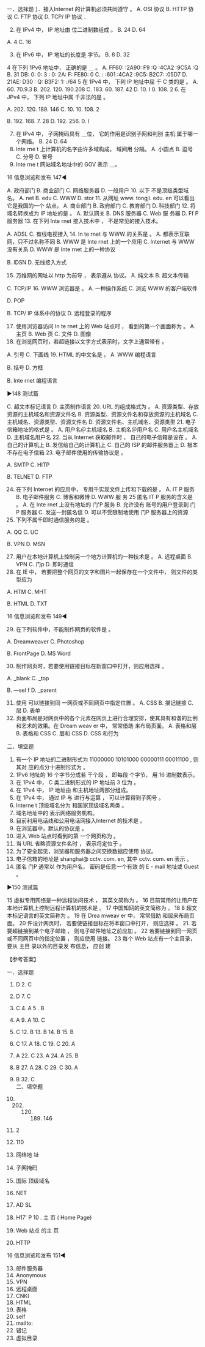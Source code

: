 一、选择题
］．接入Internet 的计算机必须共同遵守	。
A.	OSI 协议	B. HTTP 协 议
C.   FTP 协议	D. TCP/ IP 协议 ．

2.	在 IPv4 中， IP 地址由	位二进制数组成 。
B. 24
D.  64
 
A.	4
C. 16
 
3.	在 IPv6 中， IP 地址的长度是	字节。
B. 8
D. 32
 
4	在下列 1Pv6 地址中， 正确的是	＿ 。
A. FF60: :2A90: F9 :Q :4CA2 :9C5A :Q
B. 31 DB: 0: 0: 3 : 0: 2A: F: FE80: 0 C. : :601 :4CA2 :9C5: B2C7: :05D7 D. 21AE: D30 : Q: B3F2: 1: :/64
5	在 1Pv4 中， 下列 lP 地址中屈 千 C 类的是	。
A. 60. 70.9.3
B. 202. 120. 190.208
C. 183. 60. 187. 42
D. 10. I 0. 108. 2
6.	在 JPv4 中， 下列 IP 地址中属 千非法的是	。
 
A. 202. 120. 189. 146
C. 10. 10. 108. 2
 
B. 192. 168. 7. 28
D. 192. 256. 0. l
 
7.	在 IPv4 中， 子网掩码具有	＿位， 它的作用是识别子网和判别 主机 属于哪一个网络。
B. 24
D.  64
8.	Inte rne t 上计算机的名字由许多域构成， 域间用	分隔。
A.	小圆点	B. 逗号
C. 分号	D. 冒号
9.	Inte rne t 网站域名地址中的 GOV 表示	＿。
 
16    信息浏览和发布	147◄


A.	政府部门	B.  商业部门
C.  网络服务器	D.  一般用户
10.	以下	不是顶级类型域名。
A.	net	B.  edu
C.  WWW	D.  stor
11.	从网址 www. tongji. edu. en 可以看出它是我国的一个	站点。
A.	商业部门	B. 政府部门
C.  教育部门	D. 科技部门
12.	将域名转换成为 IP 地址的是	。
A.	默认网关	B. DNS 服务器
C. Web 服 务器	D. Ff P 服务器
13.	在下列 Inte rnet 接入技术中 ，	不是常见的接入技术。
 
A.	ADSL
C. 有线电视接入
14.	In te rnet 与 WWW 的关系是	。
A.	都表示互联网，只不过名称不同
B.	WWW 是 Inte rnet 上的一个应用
C.	Internet 与 WWW 没有关系
D.	WWW 是 Inte rnet 上的一种协议
 
B.	IDSN
D. 无线接入方式
 
15.	万维网的网址以 http 为前导 ， 表示遵从	协议。
A.	纯文本	B. 超文本传输
 
C. TCP/IP
16.	WWW 浏览器是	。
A.	一种操作系统
C.	浏览 WWW 的客户端软件
 
D.	POP


B. TCP/ IP 体系中的协议
D. 远程登录的程序
 
17.	使用浏览器访问 In te rnet 上的 Web 站点时 ， 看到的第一个画面称为	。
A.	主页	B. Web 页
C.  文件	D. 图像
18.	在浏览网页时，若超链接以文字方式表示时，文字上通常带有	。
 
A.	引号
C. 下画线
19.	HTML 的中文名是	。
A.	WWW 编程语言
 
B.	括号
D. 方框


B.	Inte rnet 编程语言
 
►148	测试篇

C.	超文本标记语言	D. 主页制作语言
20.	URL 的组成格式为	。
A.	资源类型、存放资源的主机域名和资源文件名
B.	资源类型、资源文件名和存放资源的主机域名
C.	主机域名、资源类型、资源文件名
D.	资源文件名、主机域名、资源类型
21.	电子信箱地址的格式是	。
A.	用户名＠主机域名	B. 主机名＠用户名
C.  用户名主机域名	D. 主机域名用户名
22.	当从 Internet 获取邮件时 ， 自己的电子信箱是设在	。
A.	自己的计算机上	B. 发信给自己的计算机上
C.  自己的 ISP 的邮件服务器上	D. 根本不存在电子信箱
23.	电子邮件使用的传输协议是	。
 
A.	SMTP
C.  HITP
 
B. TELNET
D. FTP
 
24.	在下列 Internet 的应用中， 专用千实现文件上传和下载的是	。
A.	IT P 服务	B. 电子邮件服务
C.  博客和微博	D. WWW 服 务
25   匿名 IT P 服务的含义是	。
A.	在 Inte rnet 上没有地址的 门'P 服务
B.	允许没有 账号的用户登录到 门 P 服务器
C.	发送一封匿名信
D.	可以不受限制地使用 门P 服务器上的资源
26.	下列不属千即时通信服务的是	。
 
A.	QQ
C. UC
 
B. VPN
D. MSN
 
27.	用户在本地计算机上控制另一个地方计算机的一种技术是	。
A.	远程桌面	B. VPN
C. 门p	D. 即时通信
28.	在 IE 中， 若要把整个网页的文字和图片一起保存在一个文件中， 则文件的类型应为
 
A.	HTM
C. MHT
 
B. HTML
D. TXT
 
16    信息浏览和发布	149◄


29.	在下列软件中，不能制作网页的软件是	。
 
A.	Dreamweaver
C. Photoshop
 
B. FrontPage
D.  MS Word
 
30.	制作网页时，若要使用链接目标在新窗口中打开，则应用选择	。
 
A.	_blank
C. _top
 
B. —sel f
D. _parent
 
31.	使用	可以链接到同 一网页或不同网页中指定位置 。
A.	CSS	B. 描记链接
C.  层	D. 表单
32.	页面布局是对网页中的各个元素在网页上进行合理安排，使其具有和谐的比例和艺术的效果。在 Dream weav er 中， 常常借助	来布局页面。
A.	表格和层	B. 表格和 CSS
C.  层和 CSS	D.  CSS 和行为


二、填空题
1. 有一个 IP 地址的二进制形式为 11000000 10101000 00000111 00011100 , 则其对
应的点分十进制形式为	。
2.	1Pv6 地址的 16 个字节分成若 干个段 ， 即每段	个字节， 用 16 进制数表示。
3.	在 1Pv4 中， C 类二进制形式的 IP 地址前 3 位为	。
4.	在 1Pv4 中， IP 地址由	和主机地址两部分组成。
5.	在 1Pv4 中， 通过 IP 与	进行与运算 ， 可以计算得到子网号 。
6.	Interne t 顶级域名分为	和国家顶级域名两类 。
7.	域名地址中的	表示网络服务机构。
8.	目前利用电话线和公用电话网接入Internet   的技术是	。
9.	在浏览器中，默认的协议是	。
10.	进入 Web 站点时看到的第 一个网页称为	。
11.	当 URL 省略资源文件名时 ， 表示将定位于	。
12.	为了安全起见，浏览器和服务器之间交换数据应使用	协议。
13.	电子信箱的地址是 shanghai@ cctv. com. en,   其中 cctv. com. en 表示	。
14.	匿名 门P 通常以	作为用户名， 密码是任意一个有效 的 E - mail 地址或 Guest 。
 
►150	测试篇


15	虚拟专用网络是一种远程访问技术 ， 其英文简称为	。
16	目前常用的让用户在本地计算机上控制远程计算机的技术是	。
17	中国知网的英文简称为	。
18	8   超文本标记语言的英文简称为	。
19	在 Drea mweav er 中， 常常借助	和层来布局页面。
20	仵设计网页时， 若要使链接目标在将本窗口中打开， 则应选择	。
21.   若要超链接到某个电子邮箱 ， 则电子邮件地址之前应加	。
22	若要链接到同一网页或不同网页中的指定位置 ， 则应使用	链接。
23	每个 Web 站点有一个主目录， 要从 主目 录以外的目录发 布信息， 应创
建

【参考答案】

 
一、选择题
1.  D	2.  C
6.   D	7.  C
 

3.  C	4.  A	5 . B
8.  A	9.   A	10. C
 

11.	C	12.	B	13.	B	14.	B	15.	B
16.	C	17.	A	18.	C	19.	C	20.	A
21.	A	22.	C	23.	A	24.	A	25.	B
26.	B	27.	A	28.	C	29.	C	30.	A
31.	B	32.	C						
二、填空题
1. 202. 120. 189. 146
2. 2
3. 110
4.	网络地 址
5.	子网掩码
6.	国际 顶级域名
7.	NET
8.	AD SL
9. H17' P
10 . 主 页 ( Home Page)
11.	Web 站点 的主 页
12.	HTTP
 
16	信息浏览和发布	151◄


13.	邮件服务器
14.	Anonymous
15.	VPN
16.	远程桌面
17.	CNKI
18.	HTML
19.	表格
20.	self
21.	mailto:
22.	错记
23.	虚拟目录
